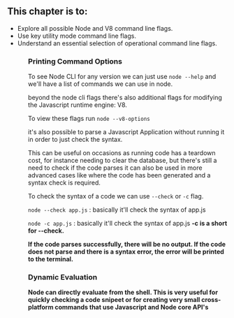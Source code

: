 ## This chapter is to:

<ul>
    <li>Explore all possible Node and V8 command line flags.</li>
    <li>Use key utility mode command line flags.</li>
    <li>Understand an essential selection of operational command line flags.</li>
<ul>


### Printing Command Options

To see Node CLI for any version we can just use `node --help` and we'll have a list of commands we can use in node.

beyond the node cli flags there's also additional flags for modifying the Javascript runtime engine: V8.


To view these flags run `node --v8-options`


it's also possible to parse a Javascript Application without running it in order to just check the syntax.

This can be useful on occasions as running code has a teardown cost, for instance needing to clear the database, but there's still a need to check if the code parses it can also be used in more advanced cases like where the code has been generated and a syntax check is required.

To check the syntax of a code we can use `--check` or `-c` flag.

`node --check app.js` : basically it'll check the syntax of app.js


`node -c app.js` : basically it'll check the syntax of app.js <b>-c is a short for --check<b>.


If the code parses successfully, there will be no output. If the code does not parse and there is a syntax error, the error will be printed to the terminal.


### Dynamic Evaluation
Node can directly evaluate from the shell. This is very useful for quickly checking a code snipeet or for creating very small cross-platform commands that use Javascript and Node core API's


